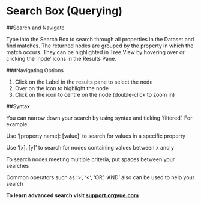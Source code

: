 # Search Box (Querying)

##Search and Navigate

Type into the Search Box to search through all properties in the Dataset and find matches. The returned nodes are grouped by the property in which the match occurs. They can be highlighted in Tree View by hovering over or clicking the ‘node’ icons in the Results Pane.

###Navigating Options
1. Click on the Label in the results pane to select the node
2. Over on the icon to highlight the node
3. Click on the icon to centre on the node (double-click to zoom in)

##Syntax

You can narrow down your search by using syntax and ticking ‘filtered’. For example:

Use ‘[property name]: [value]’ to search for values in a specific property

Use ‘[x]..[y]’ to search for nodes containing values between x and y

To search nodes meeting multiple criteria, put spaces between your searches

Common operators such as ‘>’, ‘<‘, ‘OR’, ‘AND’ also can be used to help your search

**To learn advanced search visit [support.orgvue.com](support.orgvue.com)**
